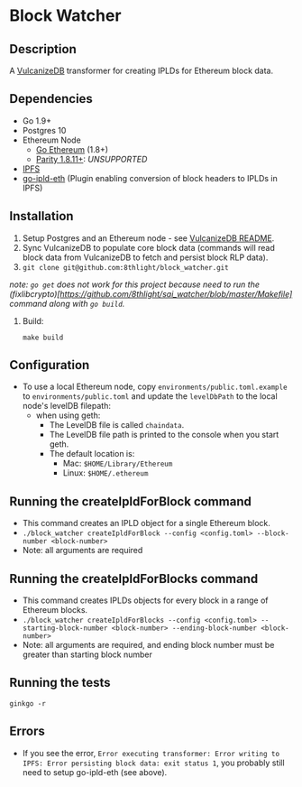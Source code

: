 # Block Watcher

## Description
A [VulcanizeDB](https://github.com/vulcanize/VulcanizeDB) transformer for creating IPLDs for Ethereum block data.

## Dependencies
 - Go 1.9+
 - Postgres 10
 - Ethereum Node
   - [Go Ethereum](https://ethereum.github.io/go-ethereum/downloads/) (1.8+)
   - [Parity 1.8.11+](https://github.com/paritytech/parity/releases): *UNSUPPORTED*
 - [IPFS](https://github.com/ipfs/go-ipfs#build-from-source)
 - [go-ipld-eth](https://github.com/ipfs/go-ipld-eth) (Plugin enabling conversion of block headers to IPLDs in IPFS)

## Installation
1. Setup Postgres and an Ethereum node - see [VulcanizeDB README](https://github.com/vulcanize/VulcanizeDB/blob/master/README.md).
1. Sync VulcanizeDB to populate core block data (commands will read block data from VulcanizeDB to fetch and persist block RLP data).
1. `git clone git@github.com:8thlight/block_watcher.git`

  _note: `go get` does not work for this project because need to run the (fixlibcrypto)[https://github.com/8thlight/sai_watcher/blob/master/Makefile] command along with `go build`._
1. Build:
    ```
    make build
    ```

## Configuration
- To use a local Ethereum node, copy `environments/public.toml.example` to
  `environments/public.toml` and update the `levelDbPath` to the local node's levelDB filepath:
  - when using geth:
    - The LevelDB file is called `chaindata`.
    - The LevelDB file path is printed to the console when you start geth.
    - The default location is:
      - Mac: `$HOME/Library/Ethereum`
      - Linux: `$HOME/.ethereum`

## Running the createIpldForBlock command
- This command creates an IPLD object for a single Ethereum block.
- `./block_watcher createIpldForBlock --config <config.toml> --block-number <block-number>`
- Note: all arguments are required

## Running the createIpldForBlocks command
- This command creates IPLDs objects for every block in a range of Ethereum blocks.
- `./block_watcher createIpldForBlocks --config <config.toml> --starting-block-number <block-number> --ending-block-number <block-number>`
- Note: all arguments are required, and ending block number must be greater than starting block number

## Running the tests
```
ginkgo -r
```

## Errors
- If you see the error, `Error executing transformer: Error writing to IPFS: Error persisting block data: exit status 1`, you probably still need to setup go-ipld-eth (see above).